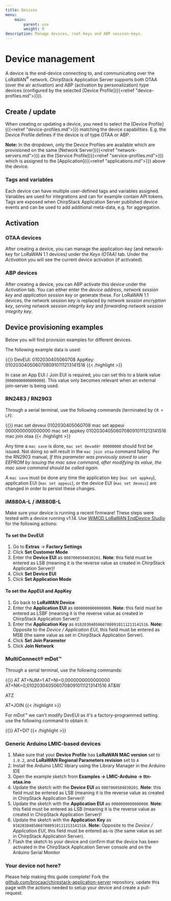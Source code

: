 ```yaml
---
title: Devices
menu:
    main:
        parent: use
        weight: 9
description: Manage devices, root-keys and ABP session-keys.
---
```


# Device management

A device is the end-device connecting to, and communicating over the LoRaWAN<sup>&reg;</sup> network.
ChirpStack Application Server supports both OTAA (over the air activation) and ABP
(activation by personalization) type devices (configured by the selected
[Device Profile]({{<relref "device-profiles.md">}})).

## Create / update

When creating or updating a device, you need to select the
[Device Profile]({{<relref "device-profiles.md">}}) matching the device
capabilities. E.g. the Device Profile defines if the device is of type
OTAA or ABP.

**Note:** In the dropdown, only the Device Profiles are available which
are provisioned on the same [Network Server]({{<relref "network-servers.md">}})
as the [Service Profile]({{<relref "service-profiles.md">}}) which is assigned
to the [Application]({{<relref "applications.md">}}) above the device.

### Tags and variables

Each device can have multiple user-defined tags and variables assigned.
Variables are used for integrations and can for example contain API tokens.
Tags are exposed when ChirpStack Application Server published device events and can be used
to add additional meta-data, e.g. for aggregation.

## Activation

### OTAA devices

After creating a device, you can manage the application-key (and network-key
for LoRaWAN 1.1 devices) under the *Keys (OTAA)* tab. Under the *Activation*
you will see the current device activation (if activated).

### ABP devices

After creating a device, you can ABP activate this device under the
*Activation* tab. You can either enter the *device address*,
*network session key* and *application session key* or generate these.
For LoRaWAN 1.1 devices, the network session key is replaced by
*network session encryption key*, *serving network session integrity key*
and *forwarding network session integrity key*.

## Device provisioning examples

Below you will find provision examples for different devices.

The following example data is used:

{{<highlight text>}}
DevEUI: 0102030405060708
AppKey: 01020304050607080910111213141516
{{< /highlight >}}

In case an App EUI / Join EUI is required, you can set this to a blank value
(`0000000000000000`). This value only becomes relevant when an external
join-server is being used.

### RN2483 / RN2903

Through a serial terminal, use the following commands (terminated by `CR + LF`):

{{<highlight text>}}
mac set deveui 0102030405060708
mac set appeui 0000000000000000
mac set appkey 01020304050607080910111213141516
mac join otaa
{{< /highlight >}}

Any time a `mac save` is done, `mac set devaddr 00000000` should
first be issued. Not doing so will result in the `mac join otaa` command
failing. Per the RN2903 manual, *If this parameter was previously saved to
user EEPROM by issuing the mac save command, after modifying its value, the
mac save command should be called again.*

A `mac save` must be done any time the application key (`mac set appkey`),
application EUI (`mac set appeui`), or the device EUI (`mac set deveui`) are
changed in order to persist these changes. 


### iM880A-L / iM880B-L

Make sure your device is running a recent firmware! These steps were tested
with a device running v1.14. Use [WiMOD LoRaWAN EndDevice Studio](http://www.wireless-solutions.de/products/radiomodules/im880b-l)
for the following actions:

#### To set the DevEUI

1. Go to **Extras** -> **Factory Settings**
2. Click **Set Customer Mode**
3. Enter the **Device EUI** as `0807060504030201`. **Note**: this field
   must be entered as LSB (meaning it is the reverse value as created in
   ChirpStack Application Server)!
4. Click **Set Device EUI**
5. Click **Set Application Mode**

#### To set the AppEUI and AppKey

1. Go back to **LoRaWAN Device**
2. Enter the **Application EUI** as `0000000000000000`. **Note**: this field
   must be entered as LSBF (meaning it is the reverse value as created in
   ChirpStack Application Server)!
3. Enter the **Application Key** as `01020304050607080910111213141516`.
   **Note:** Opposite to the *Device / Application EUI*, this field must be
   entered as MSB (the same value as set in ChirpStack Application Server).
4. Click **Set Join Parameter**
5. Click **Join Network**

### MultiConnect® mDot™

Through a serial terminal, use the following commands:

{{<highlight text>}}
AT
AT+NJM=1
AT+NI=0,0000000000000000
AT+NK=0,01020304050607080910111213141516
AT&W

ATZ

AT+JOIN
{{< /highlight >}}

For mDot™ we can't modify DevEUI as it's a factory-programmed setting. use the
following command to obtain it:

{{<highlight text>}}
AT+DI?
{{< /highlight >}}

### Generic Arduino LMIC-based devices

1. Make sure that your **Device Profile** has **LoRaWAN MAC version** set to `1.0.2`,
   and **LoRaWAN Regional Parameters revision** set to `A`
2. Install the Arduino LMIC library using the Library Manager in the Arduino IDE
3. Open the example sketch from **Examples -> LMIC-Arduino -> ttn-otaa.ino**
4. Update the sketch with the **Device EUI** as `0807060504030201`. **Note**: this field
   must be entered as LSB (meaning it is the reverse value as created in
   ChirpStack Application Server)!
5. Update the sketch with the **Application EUI** as `0000000000000000`. **Note**: this field
   must be entered as LSB (meaning it is the reverse value as created in
   ChirpStack Application Server)!
6. Update the sketch with the **Application Key** as `01020304050607080910111213141516`.
   **Note:** Opposite to the *Device / Application EUI*, this field must be
   entered as-is (the same value as set in ChirpStack Application Server).
7. Flash the sketch to your device and confirm that the device has been
   activated in the ChirpStack Application Server console and on the Arduino Serial Monitor

### Your device not here?

Please help making this guide complete! Fork the [github.com/brocaar/chirpstack-application-server](https://github.com/brocaar/chirpstack-application-server)
repository, update this page with the actions needed to setup your device
and create a pull-request.
